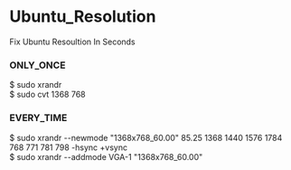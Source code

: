 # Ubuntu_Resolution
Fix Ubuntu Resoultion In Seconds

### ONLY_ONCE  
$ sudo xrandr  
$ sudo cvt 1368 768  
### EVERY_TIME  
$ sudo xrandr --newmode "1368x768_60.00"   85.25  1368 1440 1576 1784  768 771 781 798 -hsync +vsync  
$ sudo xrandr --addmode VGA-1 "1368x768_60.00"  
